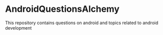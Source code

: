 # AndroidQuestionsAlchemy
This repository contains questions on android and topics related to android development
